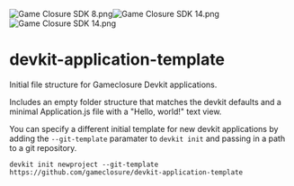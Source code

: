 ![Game Closure SDK 8.png](https://bitbucket.org/repo/Bq5E9M/images/2241109157-Game%20Closure%20SDK%208.png)![Game Closure SDK 14.png](https://bitbucket.org/repo/Bq5E9M/images/688854341-Game%20Closure%20SDK%2014.png)![Game Closure SDK 14.png](https://bitbucket.org/repo/Bq5E9M/images/1254027187-Game%20Closure%20SDK%2014.png)

devkit-application-template
===========================

Initial file structure for Gameclosure Devkit applications.

Includes an empty folder structure that matches the devkit defaults
and a minimal Application.js file with a "Hello, world!" text view.


You can specify a different initial template for new devkit applications
by adding the `--git-template` paramater to `devkit init` and passing in
a path to a git repository.

~~~
devkit init newproject --git-template https://github.com/gameclosure/devkit-application-template
~~~